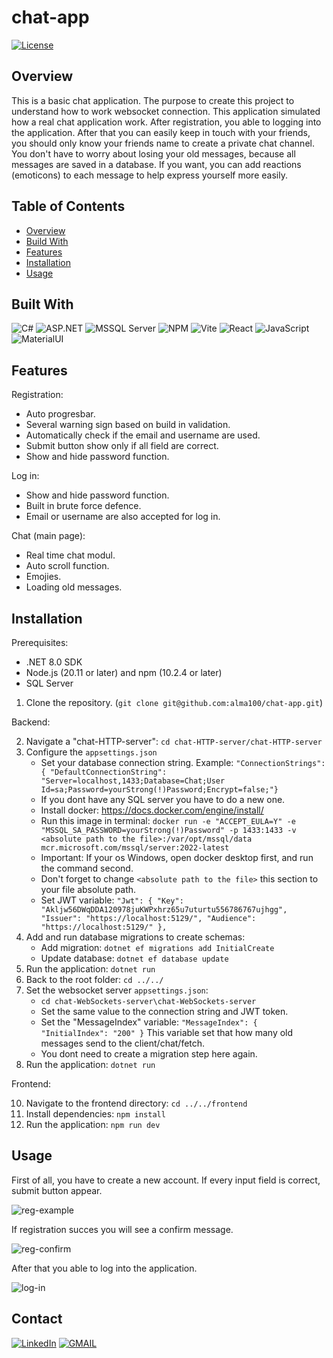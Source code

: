 # chat-app

[![License](https://img.shields.io/badge/license-Apache%202.0-blue.svg)](https://www.apache.org/licenses/LICENSE-2.0)

## Overview

This is a basic chat application. The purpose to create this project to understand how to work websocket connection. This application simulated how a real chat application  work. After registration, you able to logging into the application. After that you can easily keep in touch with your friends, you should only know your friends name to create a private chat channel. You don't have to worry about losing your old messages, because all messages are saved in a database. If you want, you can add reactions (emoticons) to each message to help express yourself more easily.

## Table of Contents

- [Overview](#overview)
- [Build With](#build-with)
- [Features](#features)
- [Installation](#installation)
- [Usage](#usage)


## Built With

![C#](https://img.shields.io/badge/C%23-239120?style=for-the-badge&logo=csharp&logoColor=white)
![ASP.NET](https://img.shields.io/badge/ASP.NET-5C2D91?style=for-the-badge&logo=.net&logoColor=white)
![MSSQL Server](https://img.shields.io/badge/Microsoft%20SQL%20Server-CC2927?style=for-the-badge&logo=microsoft%20sql%20server&logoColor=white)
![NPM](https://img.shields.io/badge/npm-CB3837?style=for-the-badge&logo=npm&logoColor=white)
![Vite](https://img.shields.io/badge/Vite-B73BFE?style=for-the-badge&logo=vite&logoColor=FFD62E)
![React](https://img.shields.io/badge/React-20232A?style=for-the-badge&logo=react&logoColor=61DAFB)
![JavaScript](https://img.shields.io/badge/JavaScript-323330?style=for-the-badge&logo=javascript&logoColor=F7DF1E)
![MaterialUI](https://img.shields.io/badge/Material%20UI-007FFF?style=for-the-badge&logo=mui&logoColor=white)


## Features

Registration:
- Auto progresbar.
- Several warning sign based on build in validation.
- Automatically check if the email and username are used.
- Submit button show only if all field are correct.
- Show and hide password function.

Log in:
+ Show and hide password function.
+ Built in brute force defence.
+ Email or username are also accepted for log in.

Chat (main page):
+ Real time chat modul.
+ Auto scroll function.
+ Emojies.
+ Loading old messages.
    

## Installation

Prerequisites:
- .NET 8.0 SDK
- Node.js (20.11 or later) and npm (10.2.4 or later)
- SQL Server

1. Clone the repository. (`git clone git@github.com:alma100/chat-app.git`)
   
Backend:

2. Navigate a "chat-HTTP-server": `cd chat-HTTP-server/chat-HTTP-server`
3. Configure the `appsettings.json`
   - Set your database connection string. Example: `"ConnectionStrings": {
  "DefaultConnectionString": "Server=localhost,1433;Database=Chat;User Id=sa;Password=yourStrong(!)Password;Encrypt=false;"}`
   - If you dont have any SQL server you have to do a new one.
   - Install docker: https://docs.docker.com/engine/install/
   - Run this image in terminal: `docker run -e "ACCEPT_EULA=Y" -e "MSSQL_SA_PASSWORD=yourStrong(!)Password" -p 1433:1433 -v <absolute path to the file>:/var/opt/mssql/data mcr.microsoft.com/mssql/server:2022-latest`
   - Important: If your os Windows, open docker desktop first, and run the command second.
   - Don't forget to change `<absolute path to the file>` this section to your file absolute path.
   - Set JWT variable: `"Jwt": {
    "Key": "Akljw56DWqDDA120978juKWPxhrz65u7uturtu556786767ujhgg",
    "Issuer": "https://localhost:5129/",
    "Audience": "https://localhost:5129/"
  },`
4. Add and run database migrations to create schemas:
   - Add migration: `dotnet ef migrations add InitialCreate`
   - Update database: `dotnet ef database update`
6. Run the application: `dotnet run`
7. Back to the root folder: `cd ../../`
8. Set the websocket server `appsettings.json`:
   - `cd chat-WebSockets-server\chat-WebSockets-server`
   - Set the same value to the connection string and JWT token.
   - Set the "MessageIndex" variable: `"MessageIndex": {
    "InitialIndex": "200"
      }` This variable set that how many old messages send to the client/chat/fetch. 
   - You dont need to create a migration step here again.
9. Run the application: `dotnet run`

Frontend:

10. Navigate to the frontend directory: `cd ../../frontend`
11. Install dependencies: `npm install`
12. Run the application: `npm run dev`


## Usage

First of all, you have to create a new account. If every input field is correct, submit button appear.

![reg-example](https://github.com/alma100/chat-app/assets/89401657/932c7b4b-78c7-4702-b627-48719efdd200)

If registration succes you will see a confirm message.

![reg-confirm](https://github.com/alma100/chat-app/assets/89401657/48fe66d3-cd45-40d4-a90f-41c104bf20e4)

After that you able to log into the application.

![log-in](https://github.com/alma100/chat-app/assets/89401657/3b819343-c305-4596-baf6-9594573e4a95)





## Contact

[![LinkedIn](https://img.shields.io/badge/LinkedIn-0077B5?style=for-the-badge&logo=linkedin&logoColor=white)](https://www.linkedin.com/in/aba-s%C3%A1muel-grin%C3%A1cz-25b69729b/)
[![GMAIL](https://img.shields.io/badge/Gmail-D14836?style=for-the-badge&logo=gmail&logoColor=white)](mailto:grinacza@gmail.com)


